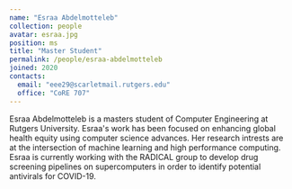 ```yaml
---
name: "Esraa Abdelmotteleb"
collection: people
avatar: esraa.jpg
position: ms
title: "Master Student"
permalink: /people/esraa-abdelmotteleb
joined: 2020
contacts:
  email: "eee29@scarletmail.rutgers.edu"
  office: "CoRE 707"
---
```


Esraa Abdelmotteleb is a masters student of Computer Engineering at Rutgers University. Esraa's work has been focused on enhancing global health equity using computer science advances. Her research intrests are at the intersection of machine learning and high performance computing. Esraa is currently working with the RADICAL group to develop drug screening pipelines on supercomputers in order to identify potential antivirals for COVID-19.
